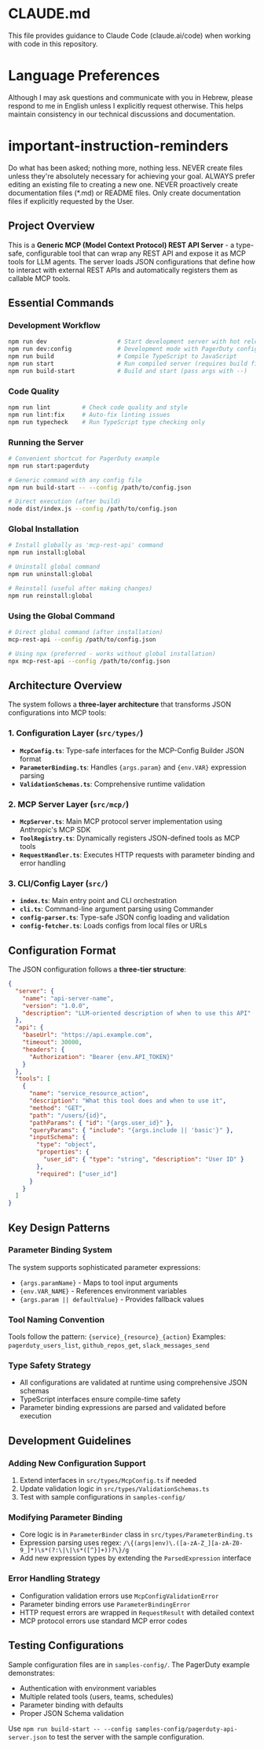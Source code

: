 # CLAUDE.md

This file provides guidance to Claude Code (claude.ai/code) when working with code in this repository.

# Language Preferences

Although I may ask questions and communicate with you in Hebrew, please respond to me in English unless I explicitly request otherwise. This helps maintain consistency in our technical discussions and documentation.

# important-instruction-reminders
Do what has been asked; nothing more, nothing less.
NEVER create files unless they're absolutely necessary for achieving your goal.
ALWAYS prefer editing an existing file to creating a new one.
NEVER proactively create documentation files (*.md) or README files. Only create documentation files if explicitly requested by the User.

## Project Overview

This is a **Generic MCP (Model Context Protocol) REST API Server** - a type-safe, configurable tool that can wrap any REST API and expose it as MCP tools for LLM agents. The server loads JSON configurations that define how to interact with external REST APIs and automatically registers them as callable MCP tools.

## Essential Commands

### Development Workflow
```bash
npm run dev                    # Start development server with hot reload
npm run dev:config             # Development mode with PagerDuty config
npm run build                  # Compile TypeScript to JavaScript
npm run start                  # Run compiled server (requires build first)
npm run build-start            # Build and start (pass args with --)
```

### Code Quality
```bash
npm run lint         # Check code quality and style
npm run lint:fix     # Auto-fix linting issues
npm run typecheck    # Run TypeScript type checking only
```

### Running the Server
```bash
# Convenient shortcut for PagerDuty example
npm run start:pagerduty

# Generic command with any config file
npm run build-start -- --config /path/to/config.json

# Direct execution (after build)
node dist/index.js --config /path/to/config.json
```

### Global Installation
```bash
# Install globally as 'mcp-rest-api' command
npm run install:global

# Uninstall global command
npm run uninstall:global

# Reinstall (useful after making changes)
npm run reinstall:global
```

### Using the Global Command
```bash
# Direct global command (after installation)
mcp-rest-api --config /path/to/config.json

# Using npx (preferred - works without global installation)
npx mcp-rest-api --config /path/to/config.json
```

## Architecture Overview

The system follows a **three-layer architecture** that transforms JSON configurations into MCP tools:

### 1. Configuration Layer (`src/types/`)
- **`McpConfig.ts`**: Type-safe interfaces for the MCP-Config Builder JSON format
- **`ParameterBinding.ts`**: Handles `{args.param}` and `{env.VAR}` expression parsing
- **`ValidationSchemas.ts`**: Comprehensive runtime validation

### 2. MCP Server Layer (`src/mcp/`)
- **`McpServer.ts`**: Main MCP protocol server implementation using Anthropic's MCP SDK
- **`ToolRegistry.ts`**: Dynamically registers JSON-defined tools as MCP tools
- **`RequestHandler.ts`**: Executes HTTP requests with parameter binding and error handling

### 3. CLI/Config Layer (`src/`)
- **`index.ts`**: Main entry point and CLI orchestration
- **`cli.ts`**: Command-line argument parsing using Commander
- **`config-parser.ts`**: Type-safe JSON config loading and validation
- **`config-fetcher.ts`**: Loads configs from local files or URLs

## Configuration Format

The JSON configuration follows a **three-tier structure**:

```json
{
  "server": {
    "name": "api-server-name",
    "version": "1.0.0",
    "description": "LLM-oriented description of when to use this API"
  },
  "api": {
    "baseUrl": "https://api.example.com",
    "timeout": 30000,
    "headers": {
      "Authorization": "Bearer {env.API_TOKEN}"
    }
  },
  "tools": [
    {
      "name": "service_resource_action",
      "description": "What this tool does and when to use it",
      "method": "GET",
      "path": "/users/{id}",
      "pathParams": { "id": "{args.user_id}" },
      "queryParams": { "include": "{args.include || 'basic'}" },
      "inputSchema": {
        "type": "object",
        "properties": {
          "user_id": { "type": "string", "description": "User ID" }
        },
        "required": ["user_id"]
      }
    }
  ]
}
```

## Key Design Patterns

### Parameter Binding System
The system supports sophisticated parameter expressions:
- `{args.paramName}` - Maps to tool input arguments
- `{env.VAR_NAME}` - References environment variables
- `{args.param || defaultValue}` - Provides fallback values

### Tool Naming Convention
Tools follow the pattern: `{service}_{resource}_{action}`
Examples: `pagerduty_users_list`, `github_repos_get`, `slack_messages_send`

### Type Safety Strategy
- All configurations are validated at runtime using comprehensive JSON schemas
- TypeScript interfaces ensure compile-time safety
- Parameter binding expressions are parsed and validated before execution

## Development Guidelines

### Adding New Configuration Support
1. Extend interfaces in `src/types/McpConfig.ts` if needed
2. Update validation logic in `src/types/ValidationSchemas.ts`
3. Test with sample configurations in `samples-config/`

### Modifying Parameter Binding
- Core logic is in `ParameterBinder` class in `src/types/ParameterBinding.ts`
- Expression parsing uses regex: `/\{(args|env)\.([a-zA-Z_][a-zA-Z0-9_]*)\s*(?:\|\|\s*([^}]+))?\}/g`
- Add new expression types by extending the `ParsedExpression` interface

### Error Handling Strategy
- Configuration validation errors use `McpConfigValidationError`
- Parameter binding errors use `ParameterBindingError`
- HTTP request errors are wrapped in `RequestResult` with detailed context
- MCP protocol errors use standard MCP error codes

## Testing Configurations

Sample configuration files are in `samples-config/`. The PagerDuty example demonstrates:
- Authentication with environment variables
- Multiple related tools (users, teams, schedules)
- Parameter binding with defaults
- Proper JSON Schema validation

Use `npm run build-start -- --config samples-config/pagerduty-api-server.json` to test the server with the sample configuration.